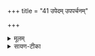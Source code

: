 +++
title = "41 उपेदम् उपपर्चनम्"

+++


<details><summary>मूलम्</summary>

उपे॒दमु॑प॒पर्च॑नम् ।  
आ॒सु गोषूप॑पृच्यताम् ।   
उप॑र्ष॒भस्य॒ रेत॑सि ।   
उपे᳚न्द्र॒ तव॑ वी॒र्ये᳚ ॥ 70 ॥
</details>

<details><summary>सायण-टीका</summary>

33अथाष्टमीमाह - **इदं** च वक्ष्यमाणं सर्वं **उपपृच्यतां** समीपे युज्यताम् ।  
किं किमिति तदुच्यते - **उपपर्चनं** समीपे संपर्कयोग्य-तृणादिकं आसु गोषूपपृच्यतां समीपे युज्यताम् । ऋषभस्य रेतसि उपपृच्यतां गर्भ इति शेषः । हे इन्द्र तव वीर्ये त्वदीये रक्षणसामर्थ्ये उपपृच्यतां गाव इति शेषः ।
</details>